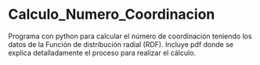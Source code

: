 # Calculo_Numero_Coordinacion
Programa con python para calcular el número de coordinación teniendo los datos de la Función de distribución radial (RDF). 
Incluye pdf donde se explica detalladamente el proceso para realizar el cálculo. 
